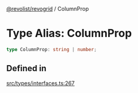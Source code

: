 [@revolist/revogrid](README.md) / ColumnProp

# Type Alias: ColumnProp

```ts
type ColumnProp: string | number;
```

## Defined in

[src/types/interfaces.ts:267](https://github.com/revolist/revogrid/blob/65763a3c3cbba79c84cbcd4109976d8fec48b078/src/types/interfaces.ts#L267)
